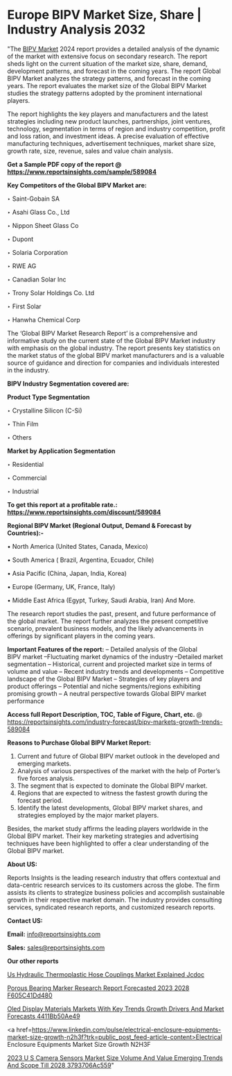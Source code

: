 # Europe BIPV Market Size, Share | Industry Analysis 2032

"The <a href=https://www.reportsinsights.com/sample/589084>BIPV Market</a> 2024 report provides a detailed analysis of the dynamic of the market with extensive focus on secondary research. The report sheds light on the current situation of the market size, share, demand, development patterns, and forecast in the coming years. The report Global BIPV Market analyzes the strategy patterns, and forecast in the coming years. The report evaluates the market size of the Global BIPV Market studies the strategy patterns adopted by the prominent international players.

The report highlights the key players and manufacturers and the latest strategies including new product launches, partnerships, joint ventures, technology, segmentation in terms of region and industry competition, profit and loss ration, and investment ideas. A precise evaluation of effective manufacturing techniques, advertisement techniques, market share size, growth rate, size, revenue, sales and value chain analysis.

<strong>Get a Sample PDF copy of the report @ <a href=https://www.reportsinsights.com/sample/589084 style=color:#0000ff;>https://www.reportsinsights.com/sample/589084</a></strong>

<strong>Key Competitors of the Global BIPV Market are:</strong>

‣ Saint-Gobain SA


‣ Asahi Glass Co., Ltd


‣ Nippon Sheet Glass Co


‣ Dupont


‣ Solaria Corporation


‣ RWE AG


‣ Canadian Solar Inc


‣ Trony Solar Holdings Co. Ltd


‣ First Solar


‣ Hanwha Chemical Corp

The ‘Global BIPV Market Research Report’ is a comprehensive and informative study on the current state of the Global BIPV Market industry with emphasis on the global industry. The report presents key statistics on the market status of the global BIPV market manufacturers and is a valuable source of guidance and direction for companies and individuals interested in the industry.

<strong>BIPV Industry Segmentation covered are:</strong>

<strong>Product Type Segmentation</strong>

‣    Crystalline Silicon (C-Si)


‣ Thin Film


‣ Others

<strong>Market by Application Segmentation</strong>

‣   Residential


‣ Commercial


‣ Industrial

<strong>To get this report at a profitable rate.: <a href=https://www.reportsinsights.com/discount/589084 style=color:#0000ff;>https://www.reportsinsights.com/discount/589084</a></strong>

<strong>Regional BIPV Market (Regional Output, Demand &amp; Forecast by Countries):-</strong>

• North America (United States, Canada, Mexico)

• South America ( Brazil, Argentina, Ecuador, Chile)

• Asia Pacific (China, Japan, India, Korea)

• Europe (Germany, UK, France, Italy)

• Middle East Africa (Egypt, Turkey, Saudi Arabia, Iran) And More.

The research report studies the past, present, and future performance of the global market. The report further analyzes the present competitive scenario, prevalent business models, and the likely advancements in offerings by significant players in the coming years.

<strong>Important Features of the report:</strong>
– Detailed analysis of the Global BIPV market
–Fluctuating market dynamics of the industry
–Detailed market segmentation
– Historical, current and projected market size in terms of volume and value
– Recent industry trends and developments
– Competitive landscape of the Global BIPV Market
– Strategies of key players and product offerings
– Potential and niche segments/regions exhibiting promising growth
– A neutral perspective towards Global BIPV market performance

<strong>Access full Report Description, TOC, Table of Figure, Chart, etc. </strong>@   <a href=https://reportsinsights.com/industry-forecast/bipv-markets-growth-trends-589084 style=color:#0000ff;>https://reportsinsights.com/industry-forecast/bipv-markets-growth-trends-589084</a>

<strong>Reasons to Purchase Global BIPV Market Report:</strong>
1. Current and future of Global BIPV market outlook in the developed and emerging markets.
2. Analysis of various perspectives of the market with the help of Porter’s five forces analysis.
3. The segment that is expected to dominate the Global BIPV market.
4. Regions that are expected to witness the fastest growth during the forecast period.
5. Identify the latest developments, Global BIPV market shares, and strategies employed by the major market players.

Besides, the market study affirms the leading players worldwide in the Global BIPV market. Their key marketing strategies and advertising techniques have been highlighted to offer a clear understanding of the Global BIPV market.

<strong><strong>About US</strong>:</strong>

Reports Insights is the leading research industry that offers contextual and data-centric research services to its customers across the globe. The firm assists its clients to strategize business policies and accomplish sustainable growth in their respective market domain. The industry provides consulting services, syndicated research reports, and customized research reports.

<strong>Contact US:</strong>

<p class=><b>Email:</b> <a href=mailto:info@reportsinsights.com>info@reportsinsights.com</a></p>
<p class=><b>Sales:</b> <a href=mailto:sales@reportsinsights.com>sales@reportsinsights.com</a></p>

<strong>Our other reports</strong>

<a href=https://www.linkedin.com/pulse/us-hydraulic-thermoplastic-hose-couplings-market-explained-jcdoc/>Us Hydraulic Thermoplastic Hose Couplings Market Explained Jcdoc</a>

<a href=https://medium.com/@aryawankhede943/porous-bearing-marker-research-report-forecasted-2023-2028-f605c41dd480>Porous Bearing Marker Research Report Forecasted 2023 2028 F605C41Dd480</a>

<a href=https://medium.com/@tidke9676/oled-display-materials-markets-with-key-trends-growth-drivers-and-market-forecasts-4411bb50ae49>Oled Display Materials Markets With Key Trends Growth Drivers And Market Forecasts 4411Bb50Ae49</a>

<a href=https://www.linkedin.com/pulse/electrical-enclosure-equipments-market-size-growth-n2h3f?trk=public_post_feed-article-content>Electrical Enclosure Equipments Market Size Growth N2H3F</a>

<a href=https://medium.com/@nadeemkazi0003/2023-u-s-camera-sensors-market-size-volume-and-value-emerging-trends-and-scope-till-2028-3793706ac559>2023 U S Camera Sensors Market Size Volume And Value Emerging Trends And Scope Till 2028 3793706Ac559</a>"
